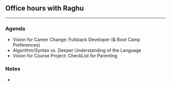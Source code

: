 ## Office hours with Raghu
---

### Agenda
- Vision for Career Change: Fullstack Developer (& Boot Camp Preferences)
- Algorithm/Syntax vs. Deeper Understanding of the Language
- Vision for Course Project: CheckList for Parenting



### Notes
- 
